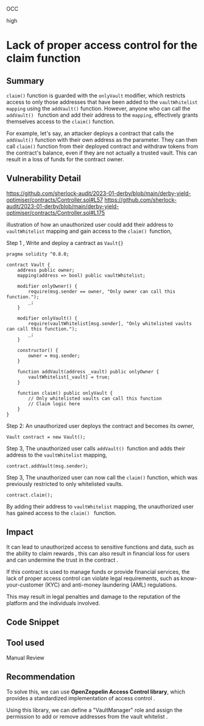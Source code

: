 OCC

high

# Lack of proper access control for the claim function

## Summary
`claim()` function is guarded with the `onlyVault` modifier, 
which restricts access to only those addresses that have been added to the `vaultWhitelist ` `mapping` using the `addVault()`  function. 
However, anyone who can call the `addVault() ` function and add their address to the `mapping`, effectively grants themselves access to the `claim()` function. 

For example, 
let's say, an attacker deploys a contract that calls the `addVault()` function with their own address as the parameter. 
They can then call  `claim()` function from their deployed contract and withdraw tokens from the contract's balance, 
even if they are not actually a trusted vault. This can result in a loss of funds for the contract owner.

## Vulnerability Detail
https://github.com/sherlock-audit/2023-01-derby/blob/main/derby-yield-optimiser/contracts/Controller.sol#L57
https://github.com/sherlock-audit/2023-01-derby/blob/main/derby-yield-optimiser/contracts/Controller.sol#L175

illustration of how an unauthorized user could add their address to  `vaultWhitelist` mapping and gain access to the `claim() `function,

Step 1 , Write and deploy a cantract as `Vault{}`
```solidity
pragma solidity ^0.8.0;

contract Vault {
    address public owner;
    mapping(address => bool) public vaultWhitelist;
    
    modifier onlyOwner() {
        require(msg.sender == owner, "Only owner can call this function.");
        _;
    }
    
    modifier onlyVault() {
        require(vaultWhitelist[msg.sender], "Only whitelisted vaults can call this function.");
        _;
    }
    
    constructor() {
        owner = msg.sender;
    }
    
    function addVault(address _vault) public onlyOwner {
        vaultWhitelist[_vault] = true;
    }
    
    function claim() public onlyVault {
        // Only whitelisted vaults can call this function
        // Claim logic here
    }
}
```
Step 2: An unauthorized user deploys the contract and becomes its owner,
```solidity
Vault contract = new Vault();
```
Step 3, The unauthorized user calls  `addVault() `function and adds their address to the `vaultWhitelist` mapping,
```solidity
contract.addVault(msg.sender);
```
Step 3, The unauthorized user can now call the `claim()` function, which was previously restricted to only whitelisted vaults.
```solidity
contract.claim();
```
By adding their address to  `vaultWhitelist` mapping, the unauthorized user has gained access to the `claim() ` function.

## Impact
It can lead to unauthorized access to sensitive functions and data, such as the ability to claim rewards , this can also result in financial loss for users and can undermine the trust in the contract . 

 If this contract is used to manage funds or provide financial services, the lack of proper access control can violate legal requirements, such as know-your-customer (KYC) and anti-money laundering (AML) regulations. 

This may result in legal penalties and damage to the reputation of the platform and the individuals involved.

## Code Snippet

## Tool used

Manual Review

## Recommendation
To solve this, we can use **OpenZeppelin Access Control library**, which provides a standardized implementation of access control .

Using this library, we can define a "VaultManager" role and assign the permission to add or remove addresses from the vault whitelist .




